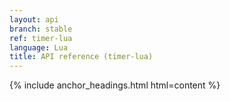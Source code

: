 ```yaml
---
layout: api
branch: stable
ref: timer-lua
language: Lua
title: API reference (timer-lua)
---
```

{% include anchor_headings.html html=content %}